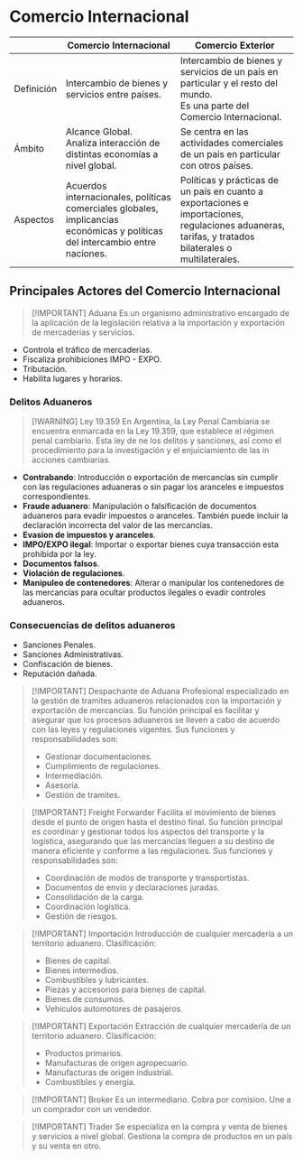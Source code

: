 # Comercio Internacional

|            | Comercio Internacional                                                                                                        | Comercio Exterior                                                                                                                                     |
| ---------- | ----------------------------------------------------------------------------------------------------------------------------- | ----------------------------------------------------------------------------------------------------------------------------------------------------- |
| Definición | Intercambio de bienes y servicios entre países.                                                                               | Intercambio de bienes y servicios de un país en particular y el resto del mundo. <br>Es una parte del Comercio Internacional.                         |
| Ámbito     | Alcance Global.<br>Analiza interacción de distintas economías a nivel global.                                                 | Se centra en las actividades comerciales de un país en particular con otros países.                                                                   |
| Aspectos   | Acuerdos internacionales, políticas comerciales globales, implicancias económicas y políticas del intercambio entre naciones. | Políticas y prácticas de un país en cuanto a exportaciones e importaciones, regulaciones aduaneras, tarifas, y tratados bilaterales o multilaterales. |

## Principales Actores del Comercio Internacional

> [!IMPORTANT] Aduana
> Es un organismo administrativo encargado de la aplicación de la legislación relativa a la importación y exportación de mercaderías y servicios.

 - Controla el tráfico de mercaderías.
 - Fiscaliza prohibiciones IMPO - EXPO.
 - Tributación.
 - Habilita lugares y horarios.

### Delitos Aduaneros

> [!WARNING] Ley 19.359
> En Argentina, la Ley Penal Cambiaria se encuentra enmarcada en la Ley 19.359, que establece el régimen penal cambiario. Esta ley de ne los delitos y sanciones, así como el procedimiento para la investigación y el enjuiciamiento de las in acciones cambiarias.


- **Contrabando**: Introducción o exportación de mercancías sin cumplir con las regulaciones aduaneras o sin pagar los aranceles e impuestos correspondientes.
- **Fraude aduanero**: Manipulación o falsificación de documentos aduaneros para evadir impuestos o aranceles. También puede incluir la declaración incorrecta del valor de las mercancías.
- **Evasion de impuestos y aranceles**.
- **IMPO/EXPO ilegal**: Importar o exportar bienes cuya transacción esta prohibida por la ley.
- **Documentos falsos**.
- **Violación de regulaciones**.
- **Manipuleo de contenedores**: Alterar o manipular los contenedores de las mercancías para ocultar productos ilegales o evadir controles aduaneros.

### Consecuencias de delitos aduaneros
- Sanciones Penales.
- Sanciones Administrativas.
- Confiscación de bienes.
- Reputación dañada.


> [!IMPORTANT] Despachante de Aduana
> Profesional especializado en la gestión de tramites aduaneros relacionados con la importación y exportación de mercancías.
> Su función principal es facilitar y asegurar que los procesos aduaneros se lleven a cabo de acuerdo con las leyes y regulaciones vigentes. Sus funciones y responsabilidades son:
> - Gestionar documentaciones.
> - Cumplimiento de regulaciones.
> - Intermediación.
> - Asesoría.
> - Gestión de tramites.


> [!IMPORTANT] Freight Forwarder
> Facilita el movimiento de bienes desde el punto de origen hasta el destino final.
> Su función principal es coordinar y gestionar todos los aspectos del transporte y la logística, asegurando que las mercancías lleguen a su destino de manera eficiente y conforme a las regulaciones. Sus funciones y responsabilidades son:
> - Coordinación de modos de transporte y transportistas.
> - Documentos de envío y declaraciones juradas.
> - Consolidación de la carga.
> - Coordinación logística.
> - Gestión de riesgos.


> [!IMPORTANT] Importación
> Introducción de cualquier mercadería a un territorio aduanero.
> Clasificación:
> - Bienes de capital.
> - Bienes intermedios.
> - Combustibles y lubricantes.
> - Piezas y accesorios para bienes de capital.
> - Bienes de consumos.
> - Vehículos automotores de pasajeros.


> [!IMPORTANT] Exportación
> Extracción de cualquier mercadería de un territorio aduanero.
> Clasificación:
> - Productos primarios.
> - Manufacturas de origen agropecuario.
> - Manufacturas de origen industrial.
> - Combustibles y energía.


> [!IMPORTANT] Broker
> Es un intermediario.
> Cobra por comision.
> Une a un comprador con un vendedor.


> [!IMPORTANT] Trader
> Se especializa en la compra y venta de bienes y servicios a nivel global.
> Gestiona la compra de productos en un país y su venta en otro.